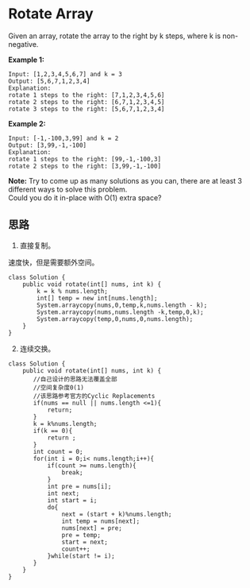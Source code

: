 # Rotate Array
Given an array, rotate the array to the right by k steps, where k is non-negative.

**Example 1:**
```
Input: [1,2,3,4,5,6,7] and k = 3
Output: [5,6,7,1,2,3,4]
Explanation:
rotate 1 steps to the right: [7,1,2,3,4,5,6]
rotate 2 steps to the right: [6,7,1,2,3,4,5]
rotate 3 steps to the right: [5,6,7,1,2,3,4]
```
**Example 2:**
```
Input: [-1,-100,3,99] and k = 2
Output: [3,99,-1,-100]
Explanation: 
rotate 1 steps to the right: [99,-1,-100,3]
rotate 2 steps to the right: [3,99,-1,-100]
```
**Note:**
Try to come up as many solutions as you can, there are at least 3 different ways to solve this problem.<br>
Could you do it in-place with O(1) extra space?

## 思路
1. 直接复制。

速度快，但是需要额外空间。
```
class Solution {
    public void rotate(int[] nums, int k) {
        k = k % nums.length;
        int[] temp = new int[nums.length];
        System.arraycopy(nums,0,temp,k,nums.length - k);
        System.arraycopy(nums,nums.length -k,temp,0,k);
        System.arraycopy(temp,0,nums,0,nums.length);
    }
}
```
2. 连续交换。
```
class Solution {
    public void rotate(int[] nums, int k) {
       //自己设计的思路无法覆盖全部
       //空间复杂度0(1) 
       //该思路参考官方的Cyclic Replacements
       if(nums == null || nums.length <=1){
           return;
       } 
       k = k%nums.length; 
       if(k == 0){
           return ;
       }
       int count = 0; 
       for(int i = 0;i< nums.length;i++){
           if(count >= nums.length){
               break;
           }
           int pre = nums[i];
           int next;
           int start = i;
           do{
               next = (start + k)%nums.length;
               int temp = nums[next];
               nums[next] = pre;
               pre = temp;
               start = next;
               count++;
           }while(start != i);
       } 
    }
}
```